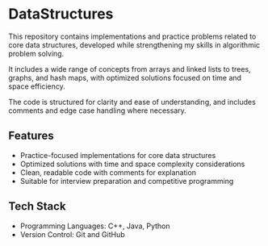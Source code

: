 DataStructures
==============

This repository contains implementations and practice problems related to core data structures, developed while strengthening my skills in algorithmic problem solving.

It includes a wide range of concepts from arrays and linked lists to trees, graphs, and hash maps, with optimized solutions focused on time and space efficiency.

The code is structured for clarity and ease of understanding, and includes comments and edge case handling where necessary.

Features
--------

- Practice-focused implementations for core data structures
- Optimized solutions with time and space complexity considerations
- Clean, readable code with comments for explanation
- Suitable for interview preparation and competitive programming

Tech Stack
----------

- Programming Languages: C++, Java, Python  
- Version Control: Git and GitHub
